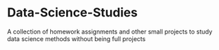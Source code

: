 # Data-Science-Studies
A collection of homework assignments and other small projects to study data science methods without being full projects
